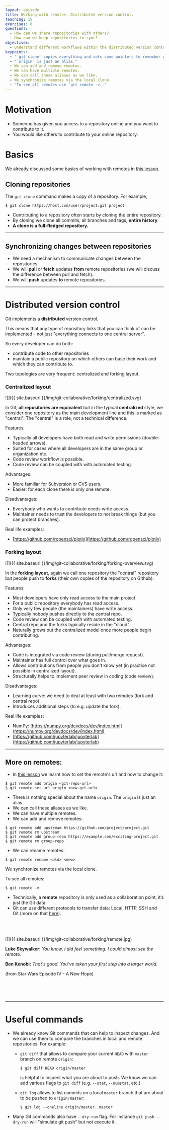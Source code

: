 ```yaml
---
layout: episode
title: Working with remotes. Distributed version control.
teaching: 15
exercises: 0
questions:
  - How can we share repositories with others?
  - How can we keep repositories in sync?
objectives:
  - Understand different workflows within the distributed version control.
keypoints:
  - "`git clone` copies everything and sets some pointers to remember where the clone came from."
  - "`origin` is just an alias."
  - We can add and remove remotes.
  - We can have multiple remotes.
  - We can call these aliases as we like.
  - We synchronize remotes via the local clone.
  - "To see all remotes use `git remote -v`."
---
```



# Motivation

- Someone has given you access to a repository online and you want to contribute to it.
- You would like others to contribute to your online repository.


# Basics

We already discussed some basics of working with remotes in [this lesson](../08-remotes).

## Cloning repositories

The `git clone` command makes a copy of a repository.  For example,

```shell
$ git clone https://host.com/user/project.git project
```

- Contributing to a repository often starts by cloning the entire repository.
- By cloning we clone all commits, all branches and tags, **entire history**.
- **A clone is a full-fledged repository.**

---

## Synchronizing changes between repositories

- We need a mechanism to communicate changes between the repositories.
- We will **pull** or **fetch** updates **from** remote repositories (we will discuss the difference between pull and fetch).
- We will **push** updates **to** remote repositories.

---

# Distributed version control

Git implements a **distributed** version control.

This means that any type of repository links that you can think of can be
implemented - not just "everything connects to one central server".

So every developer can do both:
* contribute code to other repositories
* maintain a public repository on which others can base their work and which they can contribute to. 

Two topologies are very frequent: centralized and forking layout.


### Centralized layout

![]({{ site.baseurl }}/img/git-collaborative/forking/centralized.svg)

In Git, **all repositories are equivalent** but in the typical **centralized** style, we consider one repository
as the main development line and this is marked as "central".
The "central" is a role, not a technical difference.

Features:

- Typically all developers have both read and write permissions (double-headed arrows).
- Suited for cases where all developers are in the same group or organization etc.
- Code review workflow is possible.
- Code review can be coupled with with automated testing.

Advantages:

- More familiar for Subversion or CVS users.
- Easier: for each clone there is only one remote.

Disadvantages:

- Everybody who wants to contribute needs write access.
- Maintainer needs to trust the developers to not break things (but you can protect branches).

Real life examples:

- [https://github.com/ropensci/plotly](https://github.com/ropensci/plotly)


### Forking layout

![]({{ site.baseurl }}/img/git-collaborative/forking/forking-overview.svg)

In the **forking layout**, again we call one repository the "central"
repository but people push to **forks** (their own copies of the
repository on Github).

Features:

- Most developers have only read access to the main project.
- For a public repository everybody has read access.
- Only very few people (the maintainers) have write access.
- Typically nobody pushes directly to the central repo.
- Code review can be coupled with with automated testing.
- Central repo and the forks typically reside in the "cloud".
- Naturally grows out the centralized model once more people begin
  contributing.

Advantages:

- Code is integrated via code review (during pull/merge request).
- Maintainer has full control over what goes in.
- Allows contributions from people you don't know yet (in practice not possible in centralized layout).
- Structurally helps to implement peer review in coding (code review).

Disadvantages:

- Learning curve: we need to deal at least with two remotes (fork and central repo).
- Introduces additional steps (to e.g. update the fork).

Real life examples:

- NumPy: [https://numpy.org/devdocs/dev/index.html](https://numpy.org/devdocs/dev/index.html)
- [https://github.com/jupyterlab/jupyterlab](https://github.com/jupyterlab/jupyterlab)

---


## More on remotes:

- In [this lesson](../08-remotes) we learnt how to set the remote's url and how to change it:

```shell
$ git remote add origin <git-repo-url>
$ git remote set-url origin <new-git-url>
```

- There is nothing special about the name `origin`. The `origin` is just an alias.
- We can call these aliases as we like.
- We can have multiple remotes.
- We can add and remove remotes:

```shell
$ git remote add upstream https://github.com/project/project.git
$ git remote rm upstream
$ git remote add group-repo https://example.com/exciting-project.git
$ git remote rm group-repo
```
- We can rename remotes:

```shell
$ git remote rename <old> <new>
```

We synchronize remotes via the local clone.

To see all remotes:

```shell
$ git remote -v
```

* Technically, a **remote** repository is only used as a collaboration point, it’s just the Git data.
* Git can use different protocols to transfer data: Local, HTTP, SSH and Git (more on that [here](https://git-scm.com/book/en/v2/Git-on-the-Server-The-Protocols)).


<br>
<br>
<br>
![]({{ site.baseurl }}/img/git-collaborative/forking/remote.jpg)
<br>

**Luke Skywalker:** *You know, I did feel something. I could almost see the remote.*

**Ben Kenobi:** *That's good. You've taken your first step into a larger world.*

(from Star Wars Episode IV - A New Hope)

<br>
<br>
<br>

---

# Useful commands

* We already know Git commands that can help to inspect changes.
  And we can use them to compare the branches in local and remote repositories. For example:

    * `git diff` that allows to compare your current `HEAD` with `master` branch on remote `origin`:

        ```shell
        $ git diff HEAD origin/master
        ```
        
        is helpful to inspect what you are about to push. We know we can add various flags to `git diff` (e.g. `--stat`, `--numstat`, etc.)


    * `git log` allows to list commits on a local `master` branch that are about to be pushed to `origin/master`:

        ```shell
        $ git log --oneline origin/master..master
        ```


* Many Git commands also have `--dry-run` flag. For instance `git push --dry-run` will "simulate git push" but not execute it.


